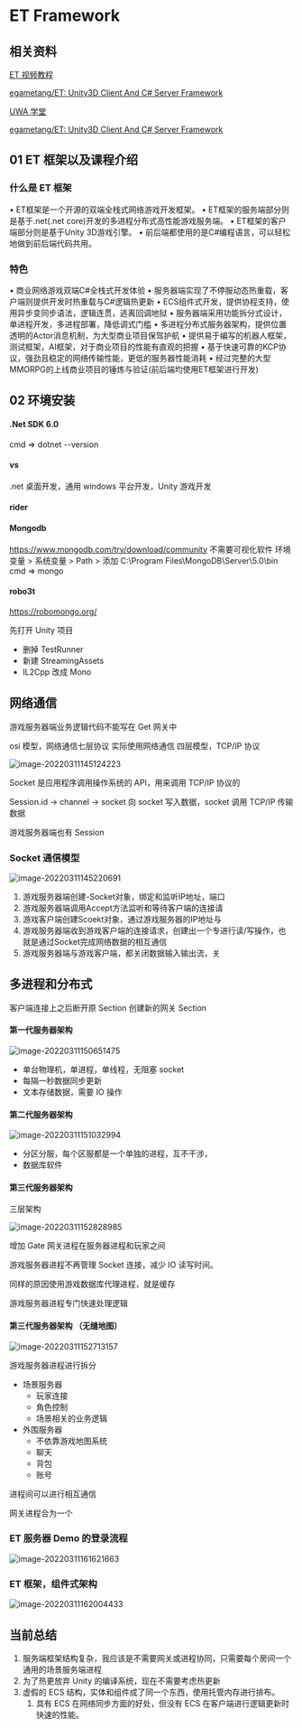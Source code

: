 # ET Framework

## 相关资料

[ET 视频教程](https://edu.uwa4d.com/course-intro/1/375)

[egametang/ET: Unity3D Client And C# Server Framework](https://github.com/egametang/ET)

[UWA 学堂](https://edu.uwa4d.com/course-intro/1/375)

[egametang/ET: Unity3D Client And C# Server Framework](https://github.com/egametang/ET)

## 01 ET 框架以及课程介绍

### 什么是 ET 框架

• ET框架是一个开源的双端全栈式网络游戏开发框架。
• ET框架的服务端部分则是基于.net(.net core)开发的多进程分布式高性能游戏服务端。
• ET框架的客户端部分则是基于Unity 3D游戏引擎。
• 前后端都使用的是C#编程语言，可以轻松地做到前后端代码共用。

### 特色

• 商业网络游戏双端C#全栈式开发体验
• 服务器端实现了不停服动态热重载，客户端则提供开发时热重载与C#逻辑热更新
• ECS组件式开发，提供协程支持，使用异步变同步语法，逻辑连贯，逃离回调地狱
• 服务器端采用功能拆分式设计，单进程开发，多进程部署，降低调式门槛
• 多进程分布式服务器架构，提供位置透明的Actor消息机制，为大型商业项目保驾护航
• 提供易于编写的机器人框架，测试框架，AI框架，对于商业项目的性能有直观的把握
• 基于快速可靠的KCP协议，强劲且稳定的网络传输性能，更低的服务器性能消耗
• 经过完整的大型MMORPG的上线商业项目的锤炼与验证(前后端均使用ET框架进行开发)

## 02 环境安装

#### .Net SDK 6.0
cmd => dotnet --version

#### vs 
.net 桌面开发，通用 windows 平台开发，Unity 游戏开发

#### rider

#### Mongodb

https://www.mongodb.com/try/download/community
不需要可视化软件
环境变量 > 系统变量 > Path > 添加 C:\Program Files\MongoDB\Server\5.0\bin
cmd => mongo

#### robo3t
https://robomongo.org/

先打开 Unity 项目
- 删掉 TestRunner
- 新建 StreamingAssets
- IL2Cpp 改成 Mono

## 网络通信

游戏服务器端业务逻辑代码不能写在 Get 网关中

osi 模型，网络通信七层协议
实际使用网络通信 四层模型，TCP/IP 协议

![image-20220311145124223](../../../.gitbook/assets/image-20220311145124223.png)

Socket 是应用程序调用操作系统的 API，用来调用 TCP/IP 协议的

Session.id -> channel -> socket
向 socket 写入数据，socket 调用 TCP/IP 传输数据

游戏服务器端也有 Session

### Socket 通信模型

![image-20220311145220691](../../../.gitbook/assets/image-20220311145220691.png)

1. 游戏服务器端创建-Socket对象，绑定和监听IP地址，端口
2. 游戏服务器端调用Accept方法监听和等待客户端的连接请
3. 游戏客户端创建Scoekt对象，通过游戏服务器的IP地址与
4. 游戏服务器端收到游戏客户端的连接请求，创建出一个专进行读/写操作，也就是通过Socket完成网络数据的相互通信
5. 游戏服务器端与游戏客户端，都关闭数据输入输出流，关

## 多进程和分布式

客户端连接上之后断开原 Section
创建新的网关 Section

#### 第一代服务器架构

![image-20220311150651475](../../../.gitbook/assets/image-20220311150651475.png)

- 单台物理机，单进程，单线程，无阻塞 socket
- 每隔一秒数据同步更新
- 文本存储数据，需要 IO 操作

#### 第二代服务器架构

![image-20220311151032994](../../../.gitbook/assets/image-20220311151032994.png)

- 分区分服，每个区服都是一个单独的进程，互不干涉，
- 数据库软件

#### 第三代服务器架构

三层架构

![image-20220311152828985](../../../.gitbook/assets/image-20220311152828985.png)

增加 Gate 网关进程在服务器进程和玩家之间

游戏服务器进程不再管理 Socket 连接，减少 IO 读写时间。

同样的原因使用游戏数据库代理进程，就是缓存

游戏服务器进程专门快速处理逻辑

#### 第三代服务器架构 （无缝地图）

![image-20220311152713157](../../../.gitbook/assets/image-20220311152713157.png)

游戏服务器进程进行拆分

- 场景服务器
  - 玩家连接
  - 角色控制
  - 场景相关的业务逻辑
- 外围服务器
  - 不依靠游戏地图系统
  - 聊天
  - 背包
  - 账号

进程间可以进行相互通信

网关进程合为一个

### ET 服务器 Demo 的登录流程

![image-20220311161621663](../../../.gitbook/assets/image-20220311161621663.png)

### ET 框架，组件式架构

![image-20220311162004433](../../../.gitbook/assets/image-20220311162004433.png)

## 当前总结

1. 服务端框架结构复杂，我应该是不需要网关或进程协同，只需要每个房间一个通用的场景服务端进程
2. 为了热更放弃 Unity 的编译系统，现在不需要考虑热更新
3. 虚假的 ECS 结构，实体和组件成了同一个东西，使用托管内存进行排布。
   1. 具有 ECS 在网络同步方面的好处，但没有 ECS 在客户端进行逻辑更新时快速的性能。